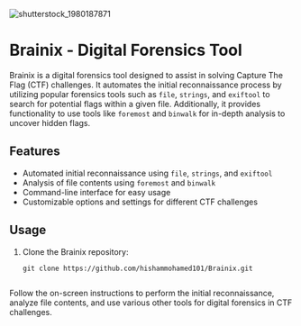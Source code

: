 
![shutterstock_1980187871](https://github.com/hishammohamed101/Brainix/assets/72502497/81694397-bad7-4918-a806-8186de9f2709)


# Brainix - Digital Forensics Tool

Brainix is a digital forensics tool designed to assist in solving Capture The Flag (CTF) challenges. It automates the initial reconnaissance process by utilizing popular forensics tools such as `file`, `strings`, and `exiftool` to search for potential flags within a given file. Additionally, it provides functionality to use tools like `foremost` and `binwalk` for in-depth analysis to uncover hidden flags.

## Features

- Automated initial reconnaissance using `file`, `strings`, and `exiftool`
- Analysis of file contents using `foremost` and `binwalk`
- Command-line interface for easy usage
- Customizable options and settings for different CTF challenges

## Usage

1. Clone the Brainix repository:

   ```shell
   git clone https://github.com/hishammohamed101/Brainix.git


Follow the on-screen instructions to perform the initial reconnaissance, analyze file contents, and use various other tools for digital forensics in CTF challenges.
